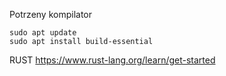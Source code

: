 
Potrzeny kompilator 

```bush
sudo apt update
sudo apt install build-essential
```


RUST
https://www.rust-lang.org/learn/get-started













